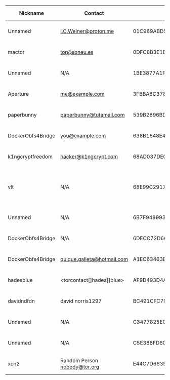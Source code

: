 | Nickname |  Contact | Hashed Fingerprint	| Running | Flags | Last Seen | First Seen | Last Restarted | Advertised Bandwidth | Platform | Version | Version Status | Recommended Version | BridgeDB Distributor | OR Addresses | Transports | BlockList |
|---|---|---|---|---|---|---|---|---|---|---|---|---|---|---|---|---|
|Unnamed | <l.C.Weiner@proton.me> | 01C969ABD52AEFDDFCCC81090F975F4EB421EB3E | true | Running, V2Dir, Valid | 2025-10-13 18:12:33 | 2025-10-13 18:12:33 | 2025-10-13 18:03:56 | 0 | Tor 0.4.8.19 on Linux | 0.4.8.19 | recommended | true | N/A | 10.114.161.56:61224 | obfs4 | |
|mactor | tor@soneu.es | 0DFC8B3E1EBFCC5A7C17133017A881A96C06BB2D | false | V2Dir, Valid | 2025-10-13 18:12:33 | 2025-10-13 14:12:33 | 2025-10-13 13:59:45 | 105472 | Tor 0.4.8.17 on Linux | 0.4.8.17 | recommended | true | settings | 10.128.196.83:64890 | obfs4 | |
|Unnamed | N/A | 1BE3877A1FC8A55FCB48331B9342DB3AF593ECBC | true | Running, V2Dir, Valid | 2025-10-13 18:12:33 | 2025-10-13 17:12:33 | 2025-10-13 16:51:15 | 130048 | Tor 0.4.8.16 on Linux | 0.4.8.16 | recommended | true | N/A | 10.90.182.71:49339 |  | |
|Aperture | me@example.com | 3FBBA6C378F8FB181DA70DCE0FFB6CE26FD91869 | true | Running, V2Dir, Valid | 2025-10-13 18:12:33 | 2025-10-13 15:42:33 | 2025-10-13 15:36:28 | 0 | Tor 0.4.8.14 on Linux | 0.4.8.14 | recommended | true | N/A | 10.202.16.106:56909 |  | |
|paperbunny | paperbunny@tutamail.com | 539B2896BDF8B441DF3FB8713ADA6870464C9145 | true | Running, V2Dir, Valid | 2025-10-13 18:12:33 | 2025-10-13 09:42:33 | 2025-10-13 15:35:09 | 0 | Tor 0.4.8.19 on Linux | 0.4.8.19 | recommended | true | N/A | 10.35.126.22:53231, [fd9f:2e19:3bcf::c6:615d]:53231 |  | |
|DockerObfs4Bridge | you@example.com | 638B1648E40C713195F3FBE3CBE1CA18F610B952 | false | V2Dir, Valid | 2025-10-13 18:12:33 | 2025-10-13 13:12:33 | 2025-10-13 16:05:55 | 0 | Tor 0.4.8.14 on Linux | 0.4.8.14 | recommended | true | N/A | 10.173.149.218:53963 | obfs4 | |
|k1ngcryptfreedom | <hacker@k1ngcrypt.com> | 68AD037DE0E0E8380BFAFF6B22B51BD52AB6532F | false | V2Dir, Valid | 2025-10-13 18:12:33 | 2025-10-13 03:12:34 | 2025-10-13 03:07:02 | 0 | Tor 0.4.8.19 on Linux | 0.4.8.19 | recommended | true | N/A | 10.182.55.149:52399 | webtunnel | |
|vlt | N/A | 68E99C291739D2643FD4E98D7D54AD1DD6532FF8 | true | Running, Valid | 2025-10-13 18:12:33 | 2025-10-13 17:12:33 | 2025-10-13 16:02:34 | 0 | Tor 0.4.8.10 on Windows 8 [or later] | 0.4.8.10 | recommended | true | N/A | 10.70.113.113:62071, [fd9f:2e19:3bcf::b3:d8d2]:62071 |  | |
|Unnamed | N/A | 6B7F948993FB52685E7A98584808F6E4587D5745 | false | V2Dir, Valid | 2025-10-13 18:12:33 | 2025-10-13 02:42:32 | 2025-10-13 02:01:55 | 0 | Tor 0.4.8.16 on Linux | 0.4.8.16 | recommended | true | N/A | 10.139.157.82:51714 | obfs3, obfs4 | |
|DockerObfs4Bridge | N/A | 6DECC72D66106319FE5958C270A2DC7EF25F397B | false | V2Dir, Valid | 2025-10-13 18:12:33 | 2025-10-13 05:42:33 | 2025-10-13 15:43:23 | 311296 | Tor 0.4.8.14 on Linux | 0.4.8.14 | recommended | true | settings | 10.64.39.47:49667 | obfs4 | |
|DockerObfs4Bridge | quique.galleta@hotmail.com | A1EC63463B45D651AA8588FBED4975532D8EE665 | true | Running, Valid | 2025-10-13 18:12:33 | 2025-10-13 16:42:33 | 2025-10-13 16:41:07 | 2598912 | Tor 0.4.8.14 on Linux | 0.4.8.14 | recommended | true | telegram | 10.130.37.192:58524 | obfs4 | |
|hadesblue | <torcontact[]hades[]blue> | AF9D493D4ADD04119E9F4EE5BC4EE12F65EB2135 | true | Running, V2Dir, Valid | 2025-10-13 18:12:33 | 2025-10-13 10:12:33 | 2025-10-13 10:06:06 | 0 | Tor 0.4.8.12 on Linux | 0.4.8.12 | recommended | true | N/A | 10.247.146.61:60469 | obfs4 | |
|davidndfdn | david norris1297 <AT gmail dot com> | BC491CFC702EED4560CC0CBDF46BE293723E7D07 | true | Running, V2Dir, Valid | 2025-10-13 18:12:33 | 2025-10-13 03:12:34 | 2025-10-13 06:46:58 | 89088 | Tor 0.4.8.16 on Linux | 0.4.8.16 | recommended | true | N/A | 10.82.157.217:55181 |  | |
|Unnamed | N/A | C3477825EC4545A09DB1F1A01CEB05AE8B7CB398 | false | V2Dir, Valid | 2025-10-13 18:12:33 | 2025-10-13 05:12:33 | 2025-10-13 05:07:08 | 0 | Tor 0.4.8.19 on Linux | 0.4.8.19 | recommended | true | N/A | 10.191.245.159:51775 | obfs4 | |
|Unnamed | N/A | C5E388FD6C2EE1315CBBDE976D5EB542C3148A7A | false | V2Dir, Valid | 2025-10-13 18:12:33 | 2025-10-13 11:12:33 | 2025-10-13 10:58:19 | 0 | Tor 0.4.8.16 on Linux | 0.4.8.16 | recommended | true | N/A | 10.96.92.237:62987 | obfs3, obfs4 | |
|xcn2 | Random Person nobody@tor.org | E44C7D663597B91E975EDC588971A32685534F2C | true | Running, V2Dir, Valid | 2025-10-13 18:12:33 | 2025-10-13 06:42:33 | 2025-10-13 06:21:57 | 0 | Tor 0.4.8.14 on Linux | 0.4.8.14 | recommended | true | N/A | 10.140.45.192:61061 |  | |
